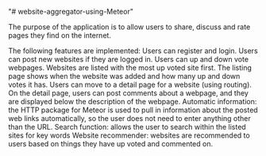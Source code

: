 "# website-aggregator-using-Meteor" 

The purpose of the application is to allow users to share, discuss and rate pages they find on the internet.

The following features are implemented:
Users can register and login.
Users can post new websites if they are logged in. 
Users can up and down vote webpages.
Websites are listed with the most up voted site first. 
The listing page shows when the website was added and how many up and down votes it has.
Users can move to a detail page for a website (using routing). 
On the detail page, users can post comments about a webpage, and they are displayed below the description of the webpage.
Automatic information: the HTTP package for Meteor is used to pull in information about the posted web links automatically, so the user does not need to enter anything other than the URL.
Search function: allows the user to search within the listed sites for key words
Website recommender: websites are recommended to users based on things they have up voted and commented on.